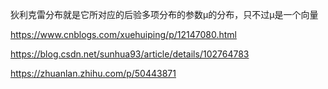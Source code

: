 

狄利克雷分布就是它所对应的后验多项分布的参数μ的分布，只不过μ是一个向量

https://www.cnblogs.com/xuehuiping/p/12147080.html

https://blog.csdn.net/sunhua93/article/details/102764783

https://zhuanlan.zhihu.com/p/50443871
